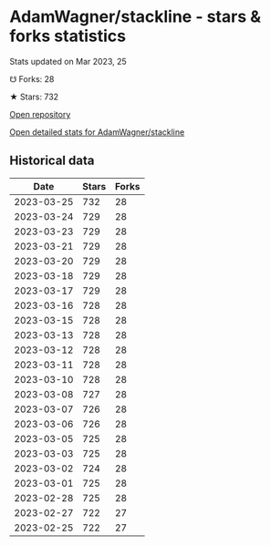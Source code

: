 # AdamWagner/stackline - stars & forks statistics

Stats updated on Mar 2023, 25

☋ Forks: 28

★ Stars: 732

[Open repository](https://github.com/AdamWagner/stackline)

[Open detailed stats for AdamWagner/stackline](https://reviewgithub.com/rep/AdamWagner/stackline)

## Historical data
| Date | Stars | Forks |
|------|-------|-------|
| 2023-03-25 | 732 | 28 | 
| 2023-03-24 | 729 | 28 | 
| 2023-03-23 | 729 | 28 | 
| 2023-03-21 | 729 | 28 | 
| 2023-03-20 | 729 | 28 | 
| 2023-03-18 | 729 | 28 | 
| 2023-03-17 | 729 | 28 | 
| 2023-03-16 | 728 | 28 | 
| 2023-03-15 | 728 | 28 | 
| 2023-03-13 | 728 | 28 | 
| 2023-03-12 | 728 | 28 | 
| 2023-03-11 | 728 | 28 | 
| 2023-03-10 | 728 | 28 | 
| 2023-03-08 | 727 | 28 | 
| 2023-03-07 | 726 | 28 | 
| 2023-03-06 | 726 | 28 | 
| 2023-03-05 | 725 | 28 | 
| 2023-03-03 | 725 | 28 | 
| 2023-03-02 | 724 | 28 | 
| 2023-03-01 | 725 | 28 | 
| 2023-02-28 | 725 | 28 | 
| 2023-02-27 | 722 | 27 | 
| 2023-02-25 | 722 | 27 | 

